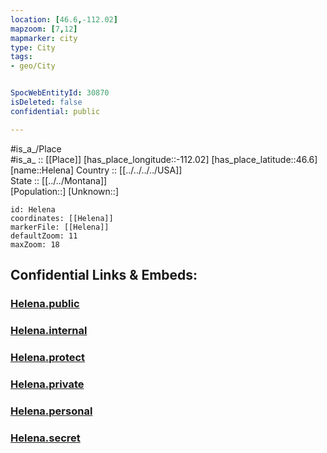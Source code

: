 ```yaml
---
location: [46.6,-112.02] 
mapzoom: [7,12] 
mapmarker: city 
type: City
tags:
- geo/City


SpocWebEntityId: 30870
isDeleted: false
confidential: public

---
```

#is_a_/Place  
#is_a_ :: [[Place]] 
[has_place_longitude::-112.02] 
[has_place_latitude::46.6] 
[name::Helena] 
Country :: [[../../../../USA]]  
State :: [[../../Montana]]  
[Population::] 
[Unknown::] 


```leaflet
id: Helena
coordinates: [[Helena]] 
markerFile: [[Helena]] 
defaultZoom: 11 
maxZoom: 18
```


## Confidential Links & Embeds: 

### [Helena.public](/_public/\Earth\Continent\America~North\USA\USA~Mountain\Montana\counties~Montana\Lewis_and_Clark,County\cities~Lewis_and_ClarkHelena.public.md) 

### [Helena.internal](/_internal/\Earth\Continent\America~North\USA\USA~Mountain\Montana\counties~Montana\Lewis_and_Clark,County\cities~Lewis_and_ClarkHelena.internal.md) 

### [Helena.protect](/_protect/\Earth\Continent\America~North\USA\USA~Mountain\Montana\counties~Montana\Lewis_and_Clark,County\cities~Lewis_and_ClarkHelena.protect.md) 

### [Helena.private](/_private/\Earth\Continent\America~North\USA\USA~Mountain\Montana\counties~Montana\Lewis_and_Clark,County\cities~Lewis_and_ClarkHelena.private.md) 

### [Helena.personal](/_personal/\Earth\Continent\America~North\USA\USA~Mountain\Montana\counties~Montana\Lewis_and_Clark,County\cities~Lewis_and_ClarkHelena.personal.md) 

### [Helena.secret](/_secret/\Earth\Continent\America~North\USA\USA~Mountain\Montana\counties~Montana\Lewis_and_Clark,County\cities~Lewis_and_ClarkHelena.secret.md)


